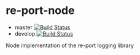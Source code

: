 # re-port-node 
- master [![Build Status](https://travis-ci.org/logdyn/re-port-node.svg?branch=master)](https://travis-ci.org/logdyn/re-port-node)
- develop [![Build Status](https://travis-ci.org/logdyn/re-port-node.svg?branch=develop)](https://travis-ci.org/logdyn/re-port-node)

Node implementation of the re-port logging library
